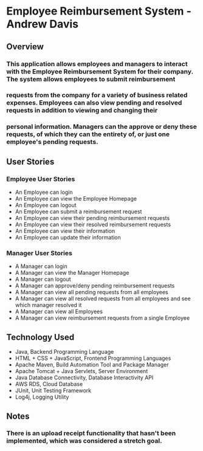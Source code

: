 # Employee Reimbursement System - Andrew Davis



## Overview
### This application allows employees and managers to interact with the Employee Reimbursement System for their company. The system allows employees to submit reimbursement 
### requests from the company for a variety of business related expenses. Employees can also view pending and resolved requests in addition to viewing and changing their
### personal information. Managers can the approve or deny these requests, of which they can the entirety of, or just one employee's pending requests.



## User Stories
### Employee User Stories 
- An Employee can login
- An Employee can view the Employee Homepage
- An Employee can logout
- An Employee can submit a reimbursement request
- An Employee can view their pending reimbursement requests
- An Employee can view their resolved reimbursement requests
- An Employee can view their information
- An Employee can update their information

### Manager User Stories
- A Manager can login
- A Manager can view the Manager Homepage
- A Manager can logout
- A Manager can approve/deny pending reimbursement requests
- A Manager can view all pending requests from all employees
- A Manager can view all resolved requests from all employees and see which manager resolved it
- A Manager can view all Employees
- A Manager can view reimbursement requests from a single Employee



## Technology Used
- Java, Backend Programming Language
- HTML + CSS + JavaScript, Frontend Programming Languages
- Apache Maven, Build Automation Tool and Package Manager
- Apache Tomcat + Java Servlets, Server Environment
- Java Database Connectivity, Database Interactivity API
- AWS RDS, Cloud Database
- JUnit, Unit Testing Framework
- Log4j, Logging Utility


## Notes
### There is an upload receipt functionality that hasn't been implemented, which was considered a stretch goal.
